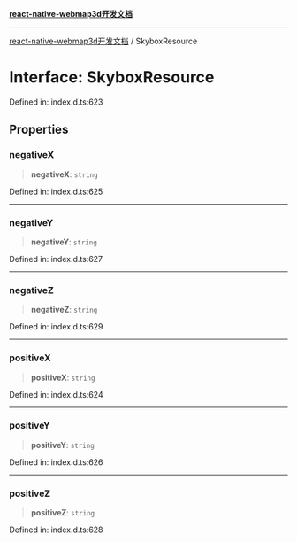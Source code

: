[**react-native-webmap3d开发文档**](../README.md)

***

[react-native-webmap3d开发文档](../globals.md) / SkyboxResource

# Interface: SkyboxResource

Defined in: index.d.ts:623

## Properties

### negativeX

> **negativeX**: `string`

Defined in: index.d.ts:625

***

### negativeY

> **negativeY**: `string`

Defined in: index.d.ts:627

***

### negativeZ

> **negativeZ**: `string`

Defined in: index.d.ts:629

***

### positiveX

> **positiveX**: `string`

Defined in: index.d.ts:624

***

### positiveY

> **positiveY**: `string`

Defined in: index.d.ts:626

***

### positiveZ

> **positiveZ**: `string`

Defined in: index.d.ts:628
